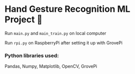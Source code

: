 # Hand Gesture Recognition ML Project 🤖

Run `main.py` and `main_train.py` on local computer

Run `rpi.py` on RaspberryPi after setting it up with GrovePi

### Python libraries used:
Pandas, Numpy, Matplotlib, OpenCV, GrovePi
